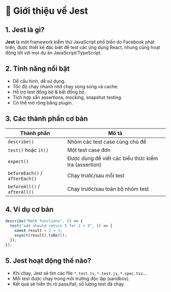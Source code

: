 
# 🧪 Giới thiệu về Jest

## 1. Jest là gì?
**Jest** là một framework kiểm thử JavaScript phổ biến do Facebook phát triển, được thiết kế đặc biệt để test các ứng dụng React, nhưng cũng hoạt động tốt với mọi dự án JavaScript/TypeScript.

## 2. Tính năng nổi bật
- Dễ cấu hình, dễ sử dụng.
- Tốc độ chạy nhanh nhờ chạy song song và cache.
- Hỗ trợ test đồng bộ & bất đồng bộ.
- Tích hợp sẵn assertions, mocking, snapshot testing.
- Có thể mở rộng bằng plugin.

## 3. Các thành phần cơ bản
| Thành phần | Mô tả |
|------------|------|
| `describe()` | Nhóm các test case cùng chủ đề |
| `test()` hoặc `it()` | Một test case đơn |
| `expect()` | Được dùng để viết các biểu thức kiểm tra (assertion) |
| `beforeEach()` / `afterEach()` | Chạy trước/sau mỗi test |
| `beforeAll()` / `afterAll()` | Chạy trước/sau toàn bộ nhóm test |

## 4. Ví dụ cơ bản

```ts
describe("Math functions", () => {
  test("add should return 5 for 2 + 3", () => {
    const result = 2 + 3;
    expect(result).toBe(5);
  });
});
```

## 5. Jest hoạt động thế nào?
- Khi chạy, Jest sẽ tìm các file `*.test.ts`, `*.test.js`, `*.spec.tsx`...
- Mỗi test được chạy trong môi trường độc lập (sandbox).
- Kết quả sẽ hiển thị rõ pass/fail, số lượng test đã chạy.

